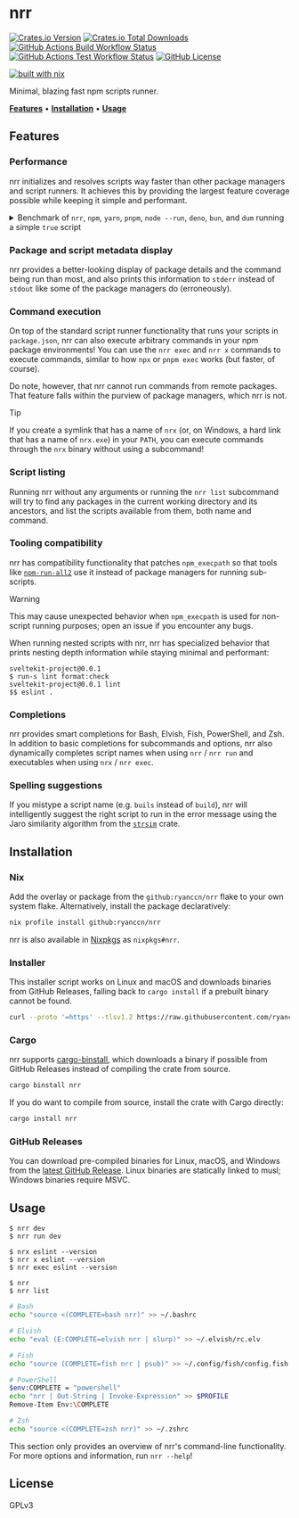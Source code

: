 # nrr

[![Crates.io Version](https://img.shields.io/crates/v/nrr?style=flat-square&logo=rust)](https://crates.io/crates/nrr) [![Crates.io Total Downloads](https://img.shields.io/crates/d/nrr?style=flat-square&logo=rust)](https://crates.io/crates/nrr) [![GitHub Actions Build Workflow Status](https://img.shields.io/github/actions/workflow/status/ryanccn/nrr/build.yml?branch=main&event=push&style=flat-square&logo=github)](https://github.com/ryanccn/nrr/actions/workflows/build.yml) [![GitHub Actions Test Workflow Status](https://img.shields.io/github/actions/workflow/status/ryanccn/nrr/test.yml?branch=main&event=push&style=flat-square&logo=github&label=test)](https://github.com/ryanccn/nrr/actions/workflows/test.yml) [![GitHub License](https://img.shields.io/github/license/ryanccn/nrr?style=flat-square&color=blue)](https://github.com/ryanccn/nrr/blob/main/LICENSE)

[![built with nix](https://builtwithnix.org/badge.svg)](https://builtwithnix.org)

Minimal, blazing fast npm scripts runner.

[**Features**](#features) • [**Installation**](#installation) • [**Usage**](#usage)

## Features

### Performance

nrr initializes and resolves scripts way faster than other package managers and script runners. It achieves this by providing the largest feature coverage possible while keeping it simple and performant.

<details>

<summary>Benchmark of <code>nrr</code>, <code>npm</code>, <code>yarn</code>, <code>pnpm</code>, <code>node --run</code>, <code>deno</code>, <code>bun</code>, and <code>dum</code> running a simple <code>true</code> script</summary>

| Command              |    Mean [ms] | Min [ms] | Max [ms] |       Relative |
| :------------------- | -----------: | -------: | -------: | -------------: |
| **`nrr` v0.10.2**    |    1.6 ± 0.1 |      1.4 |      2.5 |           1.00 |
| `dum` v0.1.20        |    2.0 ± 0.1 |      1.8 |      3.8 |    1.24 ± 0.13 |
| `bun` v1.2.12        |    4.2 ± 0.5 |      3.9 |     12.3 |    2.70 ± 0.38 |
| `node --run` v24.0.2 |    6.1 ± 0.4 |      5.4 |     11.2 |    3.86 ± 0.41 |
| `deno` v2.2.12       |    9.6 ± 0.4 |      8.9 |     12.4 |    6.11 ± 0.53 |
| `npm` v11.3.0        |  154.6 ± 6.9 |    147.5 |    169.5 |   98.13 ± 8.68 |
| `yarn` v4.9.1        |  306.1 ± 7.9 |    296.5 |    317.4 | 194.24 ± 15.64 |
| `pnpm` v10.11.0      | 463.2 ± 18.7 |    440.6 |    495.2 | 293.90 ± 25.38 |

<small>Benchmarks run on an AWS EC2 <code>t4g.micro</code> instance with the command <code>hyperfine --shell=none --warmup=5 --output=pipe --export-markdown=benchmark.md 'npm run dev' -n 'npm' 'yarn run dev' -n 'yarn' 'pnpm run dev' -n 'pnpm' 'node --run dev' -n 'node --run' 'bun run dev' -n 'bun' 'dum run dev' -n 'dum' 'nrr dev' -n 'nrr'</code></small>

</details>

### Package and script metadata display

nrr provides a better-looking display of package details and the command being run than most, and also prints this information to `stderr` instead of `stdout` like some of the package managers do (erroneously).

### Command execution

On top of the standard script runner functionality that runs your scripts in `package.json`, nrr can also execute arbitrary commands in your npm package environments! You can use the `nrr exec` and `nrr x` commands to execute commands, similar to how `npx` or `pnpm exec` works (but faster, of course).

Do note, however, that nrr cannot run commands from remote packages. That feature falls within the purview of package managers, which nrr is not.

> [!TIP]
>
> If you create a symlink that has a name of `nrx` (or, on Windows, a hard link that has a name of `nrx.exe`) in your `PATH`, you can execute commands through the `nrx` binary without using a subcommand!

### Script listing

Running nrr without any arguments or running the `nrr list` subcommand will try to find any packages in the current working directory and its ancestors, and list the scripts available from them, both name and command.

### Tooling compatibility

nrr has compatibility functionality that patches `npm_execpath` so that tools like [`npm-run-all2`](https://github.com/bcomnes/npm-run-all2) use it instead of package managers for running sub-scripts.

> [!WARNING]
>
> This may cause unexpected behavior when `npm_execpath` is used for non-script running purposes; open an issue if you encounter any bugs.

When running nested scripts with nrr, nrr has specialized behavior that prints nesting depth information while staying minimal and performant:

```
sveltekit-project@0.0.1
$ run-s lint format:check
sveltekit-project@0.0.1 lint
$$ eslint .
```

### Completions

nrr provides smart completions for Bash, Elvish, Fish, PowerShell, and Zsh. In addition to basic completions for subcommands and options, nrr also dynamically completes script names when using `nrr` / `nrr run` and executables when using `nrx` / `nrr exec`.

### Spelling suggestions

If you mistype a script name (e.g. `buils` instead of `build`), nrr will intelligently suggest the right script to run in the error message using the Jaro similarity algorithm from the [`strsim`](https://docs.rs/strsim/latest/strsim/fn.jaro.html) crate.

## Installation

### Nix

Add the overlay or package from the `github:ryanccn/nrr` flake to your own system flake. Alternatively, install the package declaratively:

```sh
nix profile install github:ryanccn/nrr
```

nrr is also available in [Nixpkgs](https://github.com/NixOS/nixpkgs) as `nixpkgs#nrr`.

### Installer

This installer script works on Linux and macOS and downloads binaries from GitHub Releases, falling back to `cargo install` if a prebuilt binary cannot be found.

```sh
curl --proto '=https' --tlsv1.2 https://raw.githubusercontent.com/ryanccn/nrr/refs/heads/main/install.sh | sh
```

### Cargo

nrr supports [cargo-binstall](https://github.com/cargo-bins/cargo-binstall), which downloads a binary if possible from GitHub Releases instead of compiling the crate from source.

```sh
cargo binstall nrr
```

If you do want to compile from source, install the crate with Cargo directly:

```sh
cargo install nrr
```

### GitHub Releases

You can download pre-compiled binaries for Linux, macOS, and Windows from the [latest GitHub Release](https://github.com/ryanccn/nrr/releases/latest). Linux binaries are statically linked to musl; Windows binaries require MSVC.

## Usage

```console
$ nrr dev
$ nrr run dev
```

```console
$ nrx eslint --version
$ nrr x eslint --version
$ nrr exec eslint --version
```

```console
$ nrr
$ nrr list
```

```bash
# Bash
echo "source <(COMPLETE=bash nrr)" >> ~/.bashrc

# Elvish
echo "eval (E:COMPLETE=elvish nrr | slurp)" >> ~/.elvish/rc.elv

# Fish
echo "source (COMPLETE=fish nrr | psub)" >> ~/.config/fish/config.fish

# PowerShell
$env:COMPLETE = "powershell"
echo "nrr | Out-String | Invoke-Expression" >> $PROFILE
Remove-Item Env:\COMPLETE

# Zsh
echo "source <(COMPLETE=zsh nrr)" >> ~/.zshrc
```

This section only provides an overview of nrr's command-line functionality. For more options and information, run `nrr --help`!

## License

GPLv3
